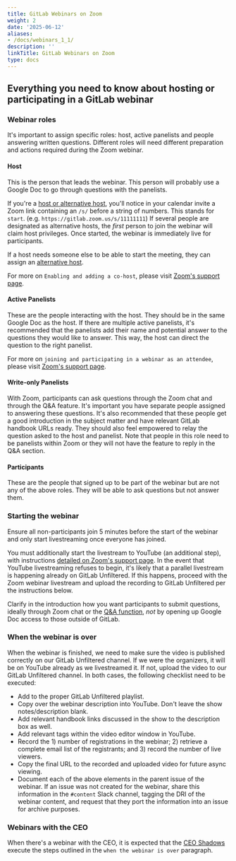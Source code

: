 ```yaml
---
title: GitLab Webinars on Zoom
weight: 2
date: '2025-06-12'
aliases:
- /docs/webinars_1_1/
description: ''
linkTitle: GitLab Webinars on Zoom
type: docs
---
```


## Everything you need to know about hosting or participating in a GitLab webinar

### Webinar roles

It's important to assign specific roles: host, active panelists and people answering written questions. Different roles will need different preparation and actions required during the Zoom webinar.

#### Host

This is the person that leads the webinar. This person will probably use a Google Doc to go through questions with the panelists.

If you're a [host or alternative host](https://support.zoom.us/hc/en-us/articles/201362603-Host-and-Co-Host-Controls-in-a-Meeting), you'll notice in your calendar invite a Zoom link containing an `/s/` before a string of numbers. This stands for `start`. (e.g. `https://gitlab.zoom.us/s/11111111`) If several people are designated as alternative hosts, the *first* person to join the webinar will claim host privileges. Once started, the webinar is immediately live for participants.

If a host needs someone else to be able to start the meeting, they can assign an [alternative host](https://support.zoom.us/hc/en-us/articles/208220166-Alternative-Host).

For more on `Enabling and adding a co-host`, please visit [Zoom's support page](https://support.zoom.us/hc/en-us/articles/206330935-Enabling-and-Adding-a-Co-Host).

#### Active Panelists

These are the people interacting with the host. They should be in the same Google Doc as the host. If there are multiple active panelists, it's recommended that the panelists add their name and potential answer to the questions they would like to answer. This way, the host can direct the question to the right panelist.

For more on `joining and participating in a webinar as an attendee`, please visit [Zoom's support page](https://support.zoom.us/hc/en-us/articles/115004954946-Joining-and-participating-in-a-webinar-attendee-#h_5726ffaa-e780-44d8-aa8c-f0d05a7a7a5e).

#### Write-only Panelists

With Zoom, participants can ask questions through the Zoom chat and through the Q&A feature. It's important you have separate people assigned to answering these questions. It's also recommended that these people get a good introduction in the subject matter and have relevant GitLab handbook URLs ready. They should also feel empowered to relay the question asked to the host and panelist. Note that people in this role need to be panelists within Zoom or they will not have the feature to reply in the Q&A section.

#### Participants

These are the people that signed up to be part of the webinar but are not any of the above roles. They will be able to ask questions but not answer them.

### Starting the webinar

Ensure all non-participants join 5 minutes before the start of the webinar and only start livestreaming once everyone has joined.

You must additionally start the livestream to YouTube (an additional step), with instructions [detailed on Zoom's support page](https://support.zoom.us/hc/en-us/articles/360028478292-Streaming-a-Meeting-or-Webinar-on-YouTube-Live). In the event that YouTube livestreaming refuses to begin, it's likely that a parallel livestream is happening already on GitLab Unfiltered. If this happens, proceed with the Zoom webinar livestream and upload the recording to GitLab Unfiltered per the instructions below.

Clarify in the introduction how you want participants to submit questions, ideally through Zoom chat or the [Q&A function](https://support.zoom.us/hc/en-us/articles/203686015-Getting-Started-with-Question-Answer), *not* by opening up Google Doc access to those outside of GitLab.

### When the webinar is over

When the webinar is finished, we need to make sure the video is published correctly on our GitLab Unfiltered channel. If we were the organizers, it will be on YouTube already as we livestreamed it. If not, upload the video to our GitLab Unfiltered channel. In both cases, the following checklist need to be executed:

- Add to the proper GitLab Unfiltered playlist.
- Copy over the webinar description into YouTube. Don't leave the show notes/description blank.
- Add relevant handbook links discussed in the show to the description box as well.
- Add relevant tags within the video editor window in YouTube.
- Record the 1) number of registrations in the webinar; 2) retrieve a complete email list of the registrants; and 3) record the number of live viewers.
- Copy the final URL to the recorded and uploaded video for future async viewing.
- Document each of the above elements in the parent issue of the webinar. If an issue was not created for the webinar, share this information in the `#content` Slack channel, tagging the DRI of the webinar content, and request that they port the information into an issue for archive purposes.

### Webinars with the CEO

When there's a webinar with the CEO, it is expected that the [CEO Shadows](/handbook/ceo/shadow/) execute the steps outlined in the `when the webinar is over` paragraph.
